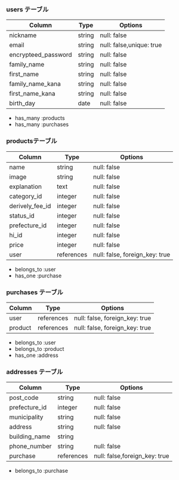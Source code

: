 ### users テーブル

| Column                        |Type     | Options                            |
|-------------------------------|---------|------------------------------------|
| nickname                      | string  | null: false                        |
| email                         | string  | null: false,unique: true           |
| encrypteed_password           | string  | null: false                        |
| family_name                   | string  | null: false                        |
| first_name	                   | string	 | null: false                        |
| family_name_kana	             | string	 | null: false                        |
| first_name_kana	              | string	 | null: false                        |
| birth_day	                     | date	   | null: false                        |  

- has_many :products
- has_many :purchases

### productsテーブル

| Column             |Type       | Options                        |
|--------------------|-----------|--------------------------------|
| name	              |string	    |null: false                     |
| image	             |string	    |null: false                     |
| explanation	       |text	      |null: false                     |
|category_id	        |integer	   |null: false                     |
|derively_fee_id	    |integer	   |null: false                     |
|status_id	          |integer	   |null: false                     |
|prefecture_id	      |integer	   |null: false                     |
|hi_id               |integer    |null: false                     |
|price               |integer	   |null: false                     |
|user	               |references |null: false, foreign_key: true  |

- belongs_to :user
- has_one :purchase

### purchases テーブル

|Column	   |Type	      | Options                        |
|----------|-----------|--------------------------------|
|user	     |references	| null: false, foreign_key: true |
|product	  |references | null: false, foreign_key: true |

- belongs_to :user
- belongs_to :product
- has_one :address

### addresses テーブル 

|Column	       | Type	       |  Options                        |
|--------------|-------------|---------------------------------|
|post_code	    | string	     | null: false                     |
|prefecture_id |	integer	    | null: false                     |
|municipality	 | string	     | null: false                     |
|address	      | string	     | null: false                     |
|building_name |	string      |                                 |	
|phone_number  |	string	     | null: false                     |
|purchase      | references  | null: false,foreign_key: true   |

- belongs_to :purchase
